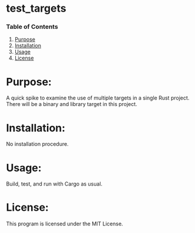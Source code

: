 test_targets
======================================

### Table of Contents
1. [Purpose](https://github.com/jeremymreed/test_targets#purpose)
2. [Installation](https://github.com/jeremymreed/test_targets#installation)
3. [Usage](https://github.com/jeremymreed/test_targets#usage)
4. [License](https://github.com/jeremymreed/test_targets#license)


# Purpose:
A quick spike to examine the use of multiple targets in a single Rust project.
There will be a binary and library target in this project.

# Installation:
No installation procedure.

# Usage:
Build, test, and run with Cargo as usual.

# License:
This program is licensed under the MIT License.
